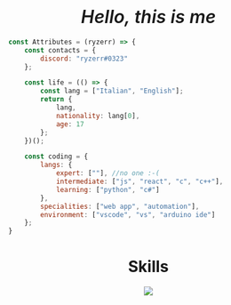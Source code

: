 # <div align="center" style="font-weight: 600;"> <font size="6">*Hello, this is me*</font> </h1>

```javascript
const Attributes = (ryzerr) => {
	const contacts = {
		discord: "ryzerr#0323"
	};

	const life = (() => {
		const lang = ["Italian", "English"];
		return {
			lang,
			nationality: lang[0],
			age: 17
		};
	})();

	const coding = {
		langs: {
			expert: [""], //no one :-(
			intermediate: ["js", "react", "c", "c++"],
			learning: ["python", "c#"]
		},
		specialities: ["web app", "automation"],
		environment: ["vscode", "vs", "arduino ide"]
	};
}
```

# <div align="center">Skills</div>
<p align="center">
  <a href="https://skillicons.dev">
    <img src="https://skillicons.dev/icons?i=react,js,cs,c,cpp,python,vscode,arduino,css,html" />
  </a>
</p>

<p href="https://discord.gg/onlp" align="center">
    <img alt="" src="https://github-readme-stats.vercel.app/api?username=ryzerrv2&theme=tokyonight&show_icons=true">
</p>
